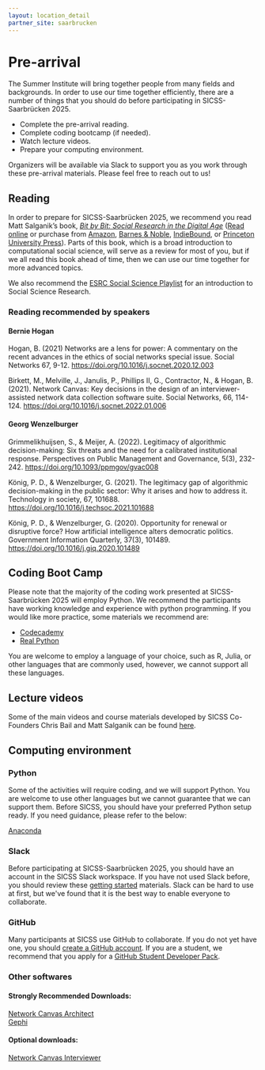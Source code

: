 ```yaml
---
layout: location_detail
partner_site: saarbrucken
---
```


[//]: # (Update the following info to match your location!)

# Pre-arrival

The Summer Institute will bring together people from many fields and backgrounds. In order to use our time together efficiently, there are a number of things that you should do before participating in SICSS-Saarbrücken 2025.

- Complete the pre-arrival reading.
- Complete coding bootcamp (if needed).
- Watch lecture videos.
- Prepare your computing environment.

Organizers will be available via Slack to support you as you work through these pre-arrival materials. Please feel free to reach out to us!

## Reading

In order to prepare for SICSS-Saarbrücken 2025, we recommend you read Matt Salganik’s book, *[Bit by Bit: Social Research in the Digital Age](http://www.bitbybitbook.com)* ([Read online](https://www.bitbybitbook.com/en/1st-ed/preface/) or purchase from [Amazon](https://www.amazon.com/Bit-Social-Research-Digital-Age/dp/0691158649), [Barnes & Noble](https://www.barnesandnoble.com/w/bit-by-bit-matthew-salganik/1125483924), [IndieBound](https://www.indiebound.org/book/9780691158648), or [Princeton University Press](https://press.princeton.edu/titles/11057.html)). Parts of this book, which is a broad introduction to computational social science, will serve as a review for most of you, but if we all read this book ahead of time, then we can use our time together for more advanced topics.

We also recommend the [ESRC Social Science Playlist](https://www.youtube.com/watch?v=BiLj35g_cAU&list=PLhv2mBITlrX4Y36G3eydobXm8rn_xZWtX) for an introduction to Social Science Research.

### Reading recommended by speakers

#### Bernie Hogan  

Hogan, B. (2021) Networks are a lens for power: A commentary on the recent advances in the ethics of social networks special issue. Social Networks 67, 9-12. https://doi.org/10.1016/j.socnet.2020.12.003  

Birkett, M., Melville, J., Janulis, P., Phillips II, G., Contractor, N., & Hogan, B. (2021). Network Canvas: Key decisions in the design of an interviewer-assisted network data collection software suite. Social Networks, 66, 114-124. https://doi.org/10.1016/j.socnet.2022.01.006  

#### Georg Wenzelburger

Grimmelikhuijsen, S., & Meijer, A. (2022). Legitimacy of algorithmic decision-making: Six threats and the need for a calibrated institutional response. Perspectives on Public Management and Governance, 5(3), 232-242. https://doi.org/10.1093/ppmgov/gvac008  

König, P. D., & Wenzelburger, G. (2021). The legitimacy gap of algorithmic decision-making in the public sector: Why it arises and how to address it. Technology in society, 67, 101688. https://doi.org/10.1016/j.techsoc.2021.101688  

König, P. D., & Wenzelburger, G. (2020). Opportunity for renewal or disruptive force? How artificial intelligence alters democratic politics. Government Information Quarterly, 37(3), 101489. https://doi.org/10.1016/j.giq.2020.101489  



## Coding Boot Camp

Please note that the majority of the coding work presented at SICSS-Saarbrücken 2025 will employ Python. We recommend the participants have working knowledge and experience with python programming. If you would like more practice, some materials we recommend are:

* [Codecademy](https://try.codecademy.com/learn-python-3?g_network=g&g_productchannel=&g_adid=624888211914&g_locinterest=&g_keyword=learn%20python%20for%20free&g_acctid=243-039-7011&g_adtype=&g_keywordid=kwd-297904630540&g_ifcreative=&g_campaign=account&g_locphysical=9068476&g_adgroupid=102650143353&g_productid=&g_source={sourceid}&g_merchantid=&g_placement=&g_partition=&g_campaignid=10074200771&g_ifproduct=&utm_id=t_kwd-297904630540:ag_102650143353:cp_10074200771:n_g:d_c&utm_source=google&utm_medium=paid-search&utm_term=learn%20python%20for%20free&utm_campaign=ROW_Language:_Basic_-_Exact&utm_content=624888211914&g_adtype=search&g_acctid=243-039-7011&gad_source=1&gclid=CjwKCAiAtNK8BhBBEiwA8wVt93ecuOBeFzOV5zIkf-XjPW0I4Eu8sMdchkaV-WUxtV6T-C8t3NU6OBoC8I0QAvD_BwE)
* [Real Python](https://realpython.com/tutorials/basics/)

You are welcome to employ a language of your choice, such as R, Julia, or other languages that are commonly used, however, we cannot support all these languages.


## Lecture videos
Some of the main videos and course materials developed by SICSS Co-Founders Chris Bail and Matt Salganik can be found [here](https://sicss.io/curriculum).


## Computing environment

### Python

Some of the activities will require coding, and we will support Python. You are welcome to use other languages but we cannot guarantee that we can support them. Before SICSS, you should have your preferred Python setup ready. If you need guidance, please refer to the below:

[Anaconda](https://docs.anaconda.com/anaconda/install/)


### Slack

Before participating at SICSS-Saarbrücken 2025, you should have an account in the SICSS Slack workspace.  If you have not used Slack before, you should review these [getting started](https://slack.com/help/categories/360000049043-Getting-started) materials.  Slack can be hard to use at first, but we've found that it is the best way to enable everyone to collaborate.

### GitHub

Many participants at SICSS use GitHub to collaborate. If you do not yet have one, you should [create a GitHub account](https://github.com/join). If you are a student, we recommend that you apply for a [GitHub Student Developer Pack](https://education.github.com/pack).

### Other softwares 

#### Strongly Recommended Downloads:

[Network Canvas Architect](www.networkcanvas.com/download)  
[Gephi](www.gephi.org)

#### Optional downloads:
[Network Canvas Interviewer](www.networkcanvas.com/download)
